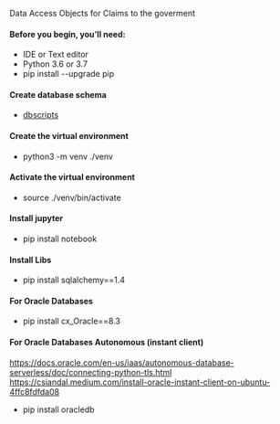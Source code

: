 Data Access Objects for Claims to the goverment

#### Before you begin, you’ll need:
* IDE or Text editor 
* Python 3.6 or 3.7
* pip install --upgrade pip

#### Create database schema
* [dbscripts](dbscripts.sql)

#### Create the virtual environment
* python3 -m venv ./venv

#### Activate the virtual environment
* source ./venv/bin/activate

#### Install jupyter
* pip install notebook 

#### Install Libs
* pip install sqlalchemy==1.4

#### For Oracle Databases
* pip install cx_Oracle==8.3

#### For Oracle Databases Autonomous (instant client)
https://docs.oracle.com/en-us/iaas/autonomous-database-serverless/doc/connecting-python-tls.html
https://csiandal.medium.com/install-oracle-instant-client-on-ubuntu-4ffc8fdfda08

* pip install oracledb
